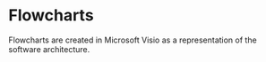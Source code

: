 # Flowcharts
Flowcharts are created in Microsoft Visio as a representation of the software architecture.
